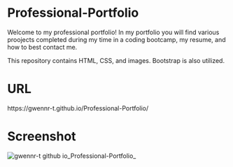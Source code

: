 # Professional-Portfolio

<p>Welcome to my professional portfolio! In my portfolio you will find various proojects completed during my time in a coding bootcamp, my resume, and how to best contact me.</p>

<p>This repository contains HTML, CSS, and images. Bootstrap is also utilized.</p>

<h1>URL</h1>
<p>https://gwennr-t.github.io/Professional-Portfolio/</p>

<h1>Screenshot</h1>

![gwennr-t github io_Professional-Portfolio_](https://github.com/gwennr-t/Professional-Portfolio/assets/150493048/ad2fc757-5cc1-46e8-a5ee-0517bec86678)
